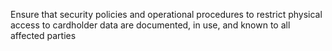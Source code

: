 Ensure that security policies and operational procedures to restrict physical access to cardholder data are documented, in use, and known to all affected parties